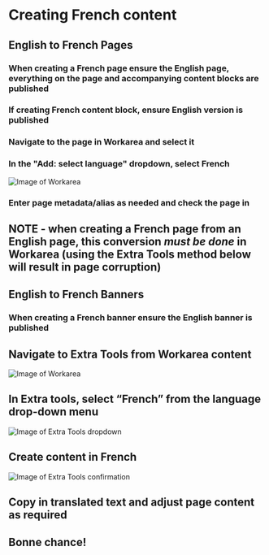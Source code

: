 # Creating French content


## English to French **Pages**
### **When creating a French page ensure the English page, everything on the page and accompanying content blocks are published**

### If creating French content block, ensure English version is published

### Navigate to the page in Workarea and select it
### In the "Add: select language" dropdown, select French
![Image of Workarea ](https://static.indigoimages.ca/assetsexternal/create-french-from-cms-dropdown.jpg)

### Enter page metadata/alias as needed and check the page in

## NOTE - when creating a French page from an English page, this conversion _must be done_ in Workarea (using the Extra Tools method below will result in page corruption)

## English to French **Banners**
### **When creating a French banner ensure the English banner is published**

## Navigate to Extra Tools from Workarea content
![Image of Workarea ](https://static.indigoimages.ca/assetsexternal/navigating-to-extra_tools-v3.jpg)

## In Extra tools, select “French” from the language drop-down menu
![Image of Extra Tools dropdown](https://static.indigoimages.ca/assetsexternal/create-french-from-dropdown-v2.jpg)

## Create content in French
![Image of Extra Tools confirmation](https://static.indigoimages.ca/assetsexternal/english-to-french-confirmation.jpg)

## Copy in translated text and adjust page content as required

## Bonne chance!




